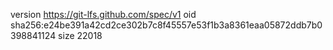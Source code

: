 version https://git-lfs.github.com/spec/v1
oid sha256:e24be391a42cd2ce302b7c8f45557e53f1b3a8361eaa05872ddb7b0398841124
size 22018
